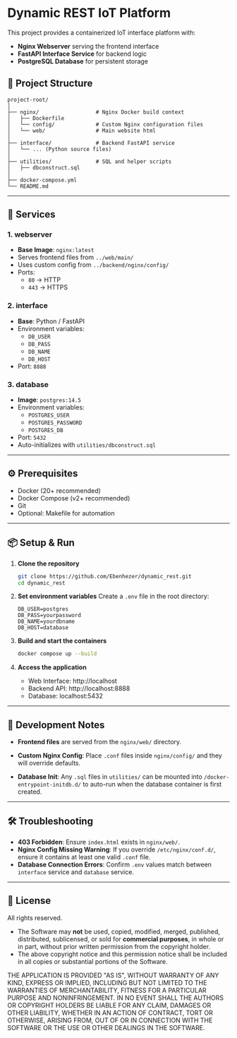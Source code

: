 # Dynamic REST IoT Platform

This project provides a containerized IoT interface platform with:
- **Nginx Webserver** serving the frontend interface
- **FastAPI Interface Service** for backend logic
- **PostgreSQL Database** for persistent storage

## 📂 Project Structure

```
project-root/
│
├── nginx/                  # Nginx Docker build context
│   ├── Dockerfile
│   └── config/             # Custom Nginx configuration files
│   └── web/                # Main website html
│
├── interface/              # Backend FastAPI service
│   └── ... (Python source files)
│
├── utilities/              # SQL and helper scripts
│   ├── dbconstruct.sql
│
├── docker-compose.yml
└── README.md
```

---

## 🚀 Services

### 1. **webserver**
- **Base Image**: `nginx:latest`
- Serves frontend files from `../web/main/`
- Uses custom config from `../backend/nginx/config/`
- Ports:
  - `80` → HTTP
  - `443` → HTTPS

### 2. **interface**
- **Base**: Python / FastAPI
- Environment variables:
  - `DB_USER`
  - `DB_PASS`
  - `DB_NAME`
  - `DB_HOST`
- Port: `8888`

### 3. **database**
- **Image**: `postgres:14.5`
- Environment variables:
  - `POSTGRES_USER`
  - `POSTGRES_PASSWORD`
  - `POSTGRES_DB`
- Port: `5432`
- Auto-initializes with `utilities/dbconstruct.sql`

---

## ⚙️ Prerequisites

- Docker (20+ recommended)
- Docker Compose (v2+ recommended)
- Git
- Optional: Makefile for automation

---

## 📦 Setup & Run

1. **Clone the repository**
   ```bash
   git clone https://github.com/Ebenhezer/dynamic_rest.git
   cd dynamic_rest
   ```

2. **Set environment variables**
   Create a `.env` file in the root directory:
   ```env
   DB_USER=postgres
   DB_PASS=yourpassword
   DB_NAME=yourdbname
   DB_HOST=database
   ```

3. **Build and start the containers**
   ```bash
   docker compose up --build
   ```

4. **Access the application**
   - Web Interface: http://localhost
   - Backend API: http://localhost:8888
   - Database: localhost:5432

---

## 🔧 Development Notes

- **Frontend files** are served from the `nginx/web/` directory.  
  
- **Custom Nginx Config**: Place `.conf` files inside `nginx/config/` and they will override defaults.

- **Database Init**: Any `.sql` files in `utilities/` can be mounted into `/docker-entrypoint-initdb.d/` to auto-run when the database container is first created.

---

## 🛠 Troubleshooting

- **403 Forbidden**: Ensure `index.html` exists in `nginx/web/`.
- **Nginx Config Missing Warning**: If you override `/etc/nginx/conf.d/`, ensure it contains at least one valid `.conf` file.
- **Database Connection Errors**: Confirm `.env` values match between `interface` service and `database` service.

---

## 📜 License
All rights reserved.

- The Software may **not** be used, copied, modified, merged, published, distributed, sublicensed, or sold for **commercial purposes**, in whole or in part, without prior written permission from the copyright holder.
- The above copyright notice and this permission notice shall be included in all copies or substantial portions of the Software.

THE APPLICATION IS PROVIDED "AS IS", WITHOUT WARRANTY OF ANY KIND, EXPRESS OR IMPLIED, INCLUDING BUT NOT LIMITED TO THE WARRANTIES OF MERCHANTABILITY, FITNESS FOR A PARTICULAR PURPOSE AND NONINFRINGEMENT. IN NO EVENT SHALL THE AUTHORS OR COPYRIGHT HOLDERS BE LIABLE FOR ANY CLAIM, DAMAGES OR OTHER LIABILITY, WHETHER IN AN ACTION OF CONTRACT, TORT OR OTHERWISE, ARISING FROM, OUT OF OR IN CONNECTION WITH THE SOFTWARE OR THE USE OR OTHER DEALINGS IN THE SOFTWARE.
